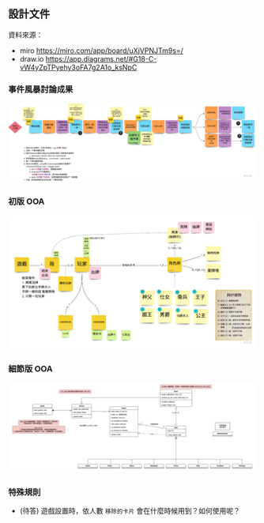 ## 設計文件

資料來源：

* miro https://miro.com/app/board/uXjVPNJTm9s=/
* draw.io https://app.diagrams.net/#G18-C-vW4yZpTPyehy3oFA7g2A1o_ksNpC

### 事件風暴討論成果

![](event_storming.png)

### 初版 OOA

![](OOA_v1.png)

### 細節版 OOA

![](OOA_v2.png)

### 特殊規則

* (待答) 遊戲設置時，依人數 `移除的卡片` 會在什麼時候用到？如何使用呢？